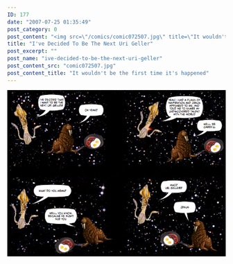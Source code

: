 ```yaml
---
ID: 177
date: "2007-07-25 01:35:49"
post_category: 0
post_content: "<img src=\"/comics/comic072507.jpg\" title=\"It wouldn't be the first time it's happened\" />"
title: "I've Decided To Be The Next Uri Geller"
post_excerpt: ""
post_name: "ive-decided-to-be-the-next-uri-geller"
post_content_src: "comic072507.jpg"
post_content_title: "It wouldn't be the first time it's happened"
---
```



[![It wouldn't be the first time it's happened](/comics-hi-res/comic072507.jpg)](/comics-hi-res/comic072507.jpg "It wouldn't be the first time it's happened")
